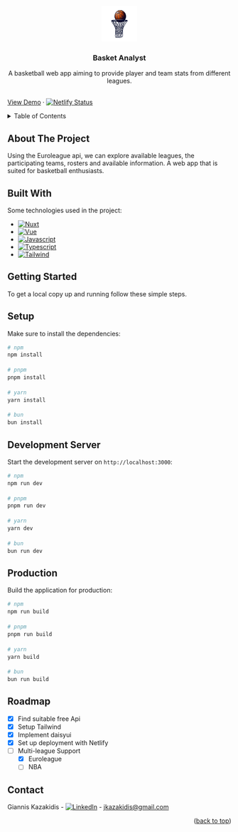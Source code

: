 <a id="readme-top"></a>

<!-- PROJECT LOGO -->
<br />
<div align="center">
  
  <img src="public/logo.png" alt="Logo" width="80" height="80">

  <h3 align="center">Basket Analyst</h3>

  <p align="center">
    A basketball web app aiming to provide player and team stats from different leagues.
    <br />
    <br />
  </p>
</div>

[View Demo](https://rainbow-chaja-4d750f.netlify.app/) · [![Netlify Status](https://api.netlify.com/api/v1/badges/3608a8d7-fdfb-4d16-be20-95c84cfac9f2/deploy-status)](https://app.netlify.com/sites/rainbow-chaja-4d750f/deploys)

<!-- TABLE OF CONTENTS -->
<details>
  <summary>Table of Contents</summary>
  <ol>
    <li>
      <a href="#about-the-project">About The Project</a>
      <ul>
        <li><a href="#built-with">Built With</a></li>
      </ul>
    </li>
    <li>
      <a href="#getting-started">Getting Started</a>
      <ul>
        <li><a href="#setup">Setup</a></li>
        <li><a href="#development-server">Development Server</a></li>
        <li><a href="#production">Production</a></li>
      </ul>
    </li>
    <li><a href="#roadmap">Roadmap</a></li>
    <li><a href="#contact">Contact</a></li>
  </ol>
</details>

<!-- ABOUT THE PROJECT -->

## About The Project

Using the Euroleague api, we can explore available leagues, the participating teams, rosters and available information. A web app that is suited for basketball enthusiasts.

## Built With

Some technologies used in the project:

- [![Nuxt][Nuxt]][Nuxt-url]
- [![Vue][Vue]][Vue-url]
- [![Javascript][Javascript]][Javascript-url]
- [![Typescript][Typescript]][Typescript-url]
- [![Tailwind][Tailwind]][Tailwind-url]

<!-- GETTING STARTED -->

## Getting Started

To get a local copy up and running follow these simple steps.

## Setup

Make sure to install the dependencies:

```bash
# npm
npm install

# pnpm
pnpm install

# yarn
yarn install

# bun
bun install
```

## Development Server

Start the development server on `http://localhost:3000`:

```bash
# npm
npm run dev

# pnpm
pnpm run dev

# yarn
yarn dev

# bun
bun run dev
```

## Production

Build the application for production:

```bash
# npm
npm run build

# pnpm
pnpm run build

# yarn
yarn build

# bun
bun run build
```

## Roadmap

- [x] Find suitable free Api
- [x] Setup Tailwind
- [x] Implement daisyui
- [x] Set up deployment with Netlify
- [ ] Multi-league Support
  - [x] Euroleague
  - [ ] NBA

<!-- CONTACT -->

## Contact

Giannis Kazakidis - [![LinkedIn][linkedin-shield]][linkedin-url] - jkazakidis@gmail.com

<p align="right">(<a href="#readme-top">back to top</a>)</p>

[linkedin-shield]: https://img.shields.io/badge/-LinkedIn-black.svg?logo=linkedin&colorB=555
[linkedin-url]: https://www.linkedin.com/in/giannis-kazakidis
[Vue]: https://img.shields.io/badge/Vue.js-35495E?style=for-the-badge&logo=vuedotjs&logoColor=4FC08D
[Vue-url]: https://vuejs.org/
[Javascript]: https://img.shields.io/badge/-javascript-yellow?style=for-the-badge&logo=javascript&logoColor=FFF
[Javascript-url]: https://www.javascript.com/
[Typescript]: https://shields.io/badge/TypeScript-3178C6?style=for-the-badge&logo=TypeScript&logoColor=FFF
[Typescript-url]: https://www.typescriptlang.org/
[Nuxt]: https://img.shields.io/badge/Nuxt%20JS-00C58E?style=for-the-badge&logo=nuxt.js&logoColor=FFF
[Nuxt-url]: https://nuxt.com/
[Tailwind]: https://img.shields.io/badge/tailwindcss-0F172A?style=for-the-badge&logo=tailwindcss
[Tailwind-url]: https://tailwindcss.com/
